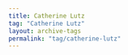 ```yaml
---
title: Catherine Lutz
tag: "Catherine Lutz"
layout: archive-tags
permalink: "tag/catherine-lutz"
---
```

